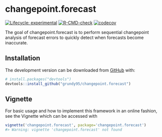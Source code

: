 
<!-- README.md is generated from README.Rmd. Please edit that file -->

# changepoint.forecast

<!-- badges: start -->

[![Lifecycle:
experimental](https://img.shields.io/badge/lifecycle-experimental-orange.svg)](https://lifecycle.r-lib.org/articles/stages.html#experimental)
[![R-CMD-check](https://github.com/grundy95/changepoint.forecast/workflows/R-CMD-check/badge.svg)](https://github.com/grundy95/changepoint.forecast/actions)
[![codecov](https://codecov.io/gh/grundy95/changepoint.forecast/branch/main/graph/badge.svg?token=0G57POQK0V)](https://codecov.io/gh/grundy95/changepoint.forecast)

<!-- badges: end -->

The goal of changepoint.forecast is to perform sequential changepoint
analysis of forecast errors to quickly detect when forecasts become
inaccurate.

## Installation

<!-- You can install the released version of changepoint.forecast from [CRAN](https://CRAN.R-project.org) with:

``` r
install.packages("changepoint.forecast")
```
-->

The development version can be downloaded from
[GitHub](https://github.com/) with:

``` r
# install.packages("devtools")
devtools::install_github("grundy95/changepoint.forecast")
```

## Vignette

For basic usage and how to implement this framework in an online
fashion, see the Vignette which can be accessed with

``` r
vignette('changepoint.forecast', package='changepoint.forecast')
#> Warning: vignette 'changepoint.forecast' not found
```

<!-- You'll still need to render `README.Rmd` regularly, to keep `README.md` up-to-date. `devtools::build_readme()` is handy for this. You could also use GitHub Actions to re-render `README.Rmd` every time you push. An example workflow can be found here: <https://github.com/r-lib/actions/tree/master/examples>. -->
